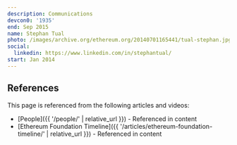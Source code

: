 ```yaml
---
description: Communications
devcon0: '1935'
end: Sep 2015
name: Stephan Tual
photo: /images/archive.org/ethereum.org/20140701165441/tual-stephan.jpg
social:
  linkedin: https://www.linkedin.com/in/stephantual/
start: Jan 2014
---
```


## References

This page is referenced from the following articles and videos:

- [People]({{ '/people/' | relative_url }}) - Referenced in content
- [Ethereum Foundation Timeline]({{ '/articles/ethereum-foundation-timeline/' | relative_url }}) - Referenced in content